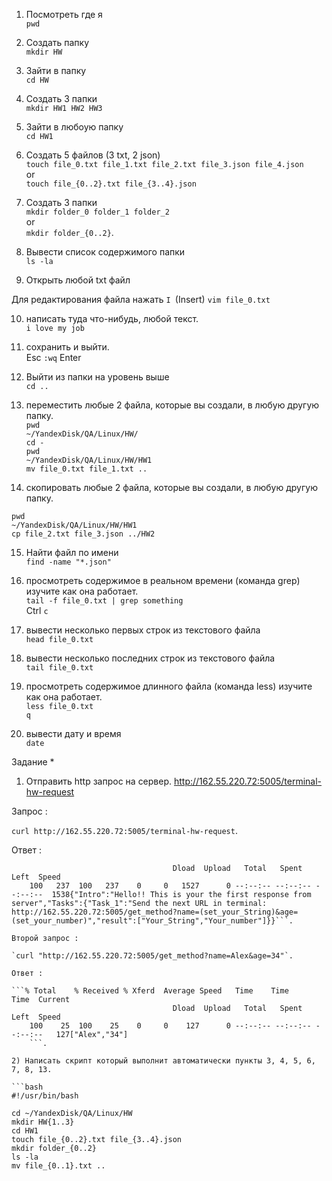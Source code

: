 1) Посмотреть где я  
`pwd`

2) Создать папку  
`mkdir HW`

3) Зайти в папку  
`cd HW`

4) Создать 3 папки  
`mkdir HW1 HW2 HW3`

5) Зайти в любоую папку  
`cd HW1`

6) Создать 5 файлов (3 txt, 2 json)  
`touch file_0.txt file_1.txt file_2.txt file_3.json file_4.json`  
or  
`touch file_{0..2}.txt file_{3..4}.json`

7) Создать 3 папки   
`mkdir folder_0 folder_1 folder_2`  
or   
`mkdir folder_{0..2}`.

8) Вывести список содержимого папки   
`ls -la`

9) Открыть любой txt файл   

Для редактирования файла нажать 
` I  `(Insert) `vim file_0.txt`

10) написать туда что-нибудь, любой текст.   
`i love my job`

11) сохранить и выйти.   
Esc `:wq` Enter

12) Выйти из папки на уровень выше   
`cd ..`

13) переместить любые 2 файла, которые вы создали, в любую другую папку.   
`pwd`  
`~/YandexDisk/QA/Linux/HW/`  
`cd -`  
`pwd`  
`~/YandexDisk/QA/Linux/HW/HW1`  
`mv file_0.txt file_1.txt ..` 

14) скопировать любые 2 файла, которые вы создали, в любую другую папку.  
      
`pwd`  
`~/YandexDisk/QA/Linux/HW/HW1`  
`cp file_2.txt file_3.json ../HW2`  

15) Найти файл по имени  
`find -name "*.json"`  

16) просмотреть содержимое в реальном времени (команда grep) изучите как она работает.  
`tail -f file_0.txt | grep something`  
Ctrl `c`  

17) вывести несколько первых строк из текстового файла  
`head file_0.txt`  

18) вывести несколько последних строк из текстового файла   
`tail file_0.txt`

19) просмотреть содержимое длинного файла (команда less) изучите как она работает.  
`less file_0.txt`  
`q`

20) вывести дату и время  
`date`

Задание *

1) Отправить http запрос на сервер.
http://162.55.220.72:5005/terminal-hw-request 

Запрос :   

`curl http://162.55.220.72:5005/terminal-hw-request`.  
 
Ответ :   

```% Total    % Received % Xferd  Average Speed   Time    Time     Time  Current
                                    Dload  Upload   Total   Spent    Left  Speed
    100   237  100   237    0     0   1527      0 --:--:-- --:--:-- --:--:--  1538{"Intro":"Hello!! This is your the first response from server","Tasks":{"Task_1":"Send the next URL in terminal: http://162.55.220.72:5005/get_method?name=(set_your_String)&age=(set_your_number)","result":["Your_String","Your_number"]}}```.  

Второй запрос :   

`curl "http://162.55.220.72:5005/get_method?name=Alex&age=34"`.  

Ответ :   

```% Total    % Received % Xferd  Average Speed   Time    Time     Time  Current
                                    Dload  Upload   Total   Spent    Left  Speed
    100    25  100    25    0     0    127      0 --:--:-- --:--:-- --:--:--   127["Alex","34"]
    ```.  

2) Написать скрипт который выполнит автоматически пункты 3, 4, 5, 6, 7, 8, 13.  

```bash
#!/usr/bin/bash

cd ~/YandexDisk/QA/Linux/HW
mkdir HW{1..3}
cd HW1
touch file_{0..2}.txt file_{3..4}.json
mkdir folder_{0..2}
ls -la
mv file_{0..1}.txt ..
```
